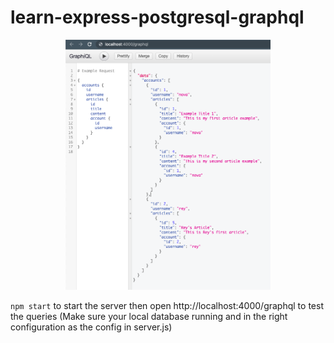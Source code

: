 # learn-express-postgresql-graphql

<p align="center">
<img height="400" src="./screenshots/1.png" />
</p>

```npm start``` to start the server then open http://localhost:4000/graphql to test the queries (Make sure your local database running and in the right configuration as the config in server.js)